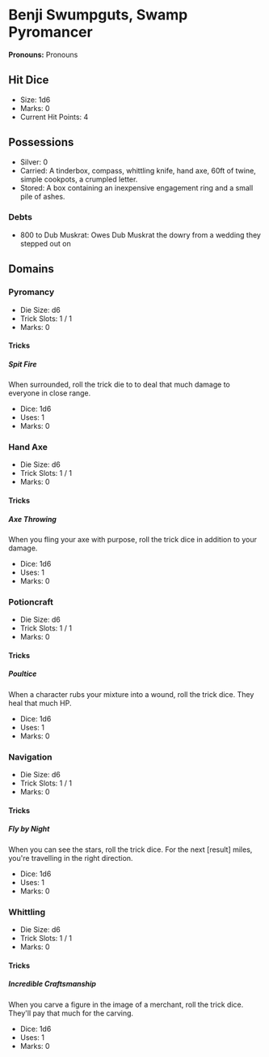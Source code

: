 # Benji Swumpguts, Swamp Pyromancer

**Pronouns:** Pronouns

## Hit Dice

- Size: 1d6
- Marks: 0
- Current Hit Points: 4

## Possessions

- Silver: 0
- Carried: A tinderbox, compass, whittling knife, hand axe, 60ft of twine, simple cookpots, a crumpled letter.
- Stored: A box containing an inexpensive engagement ring and a small pile of ashes.

### Debts

- 800 to Dub Muskrat: Owes Dub Muskrat the dowry from a wedding they stepped out on

## Domains

### Pyromancy

- Die Size: d6
- Trick Slots: 1 / 1
- Marks: 0

#### Tricks

##### Spit Fire

When surrounded, roll the trick die to to deal that much damage to everyone in close range.

- Dice: 1d6
- Uses: 1
- Marks: 0

### Hand Axe

- Die Size: d6
- Trick Slots: 1 / 1
- Marks: 0

#### Tricks

##### Axe Throwing

When you fling your axe with purpose, roll the trick dice in addition to your damage.

- Dice: 1d6
- Uses: 1
- Marks: 0

### Potioncraft

- Die Size: d6
- Trick Slots: 1 / 1
- Marks: 0

#### Tricks

##### Poultice

When a character rubs your mixture into a wound, roll the trick dice. They heal that much HP.

- Dice: 1d6
- Uses: 1
- Marks: 0

### Navigation

- Die Size: d6
- Trick Slots: 1 / 1
- Marks: 0

#### Tricks

##### Fly by Night

When you can see the stars, roll the trick dice. For the next [result] miles, you're travelling in the right direction.

- Dice: 1d6
- Uses: 1
- Marks: 0

### Whittling

- Die Size: d6
- Trick Slots: 1 / 1
- Marks: 0

#### Tricks

##### Incredible Craftsmanship

When you carve a figure in the image of a merchant, roll the trick dice. They'll pay that much for the carving.

- Dice: 1d6
- Uses: 1
- Marks: 0
